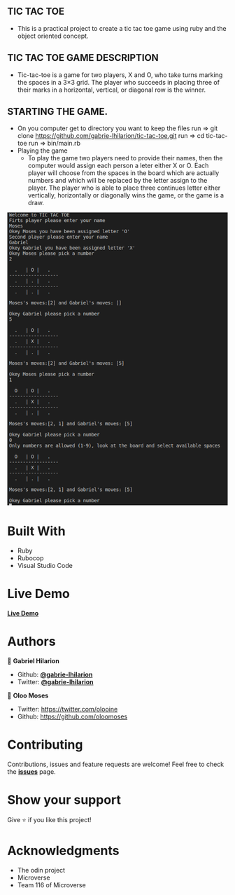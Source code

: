 ## TIC TAC TOE
* This is a practical project to create a tic tac toe game using ruby and the object oriented concept.

## TIC TAC TOE GAME DESCRIPTION
 * Tic-tac-toe is a game for two players, X and O, who take turns marking the spaces in a 3×3 grid. The player who succeeds in placing three of their marks in a horizontal, vertical, or diagonal row is the winner.


## STARTING THE GAME.
* On you computer get to directory you want to keep the files
    run => git clone https://github.com/gabrie-lhilarion/tic-tac-toe.git 
    run => cd tic-tac-toe 
    run => bin/main.rb 
* Playing the game  
   * To play the game two players need to provide their names, then the computer would assign each person a leter either X or O.
    Each player will choose from the spaces in the board which are actually numbers and which will be replaced by the letter assign to the player. The player who is able to place three continues letter either vertically, horizontally or diagonally wins the game, or the game is a draw.

![Algorithm schema](lib/screenshot.png)

# Built With
* Ruby
* Rubocop
* Visual Studio Code

# Live Demo
**[Live Demo](https://repl.it/@gabrielhilarion/tic-tac-toe)**


# Authors

👨 **Gabriel Hilarion**

* Github: **[@gabrie-lhilarion](https://github.com/gabrie-lhilarion)**
* Twitter: **[@gabrie-lhilarion](https://twitter.com/gabrielDeman)**

👨 **Oloo Moses**
- Twitter: https://twitter.com/olooine
- Github: https://github.com/oloomoses

#  Contributing

Contributions, issues and feature requests are welcome!
Feel free to check the **[issues](https://github.com/gabrie-lhilarion/tic-tac-toe/issues)** page.


#  Show your support

  Give ⭐️ if you like this project!

# Acknowledgments

* The odin project
* Microverse
* Team 116 of Microverse

